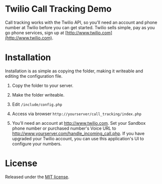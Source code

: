 Twilio Call Tracking Demo
========================

Call tracking works with the Twilio API, so you'll need an account and phone 
number at Twilio before you can get started. Twilio sells simple, pay as you 
go phone services, sign up at [http://www.twilio.com](http://www.twilio.com).

Installation
============

Installation is as simple as copying the folder, making it 
writeable and editing the configuration file.

1. Copy the folder to your server.

2. Make the folder writeable.

3. Edit `/include/config.php`

4. Access via browser `http://yourserver/call_tracking/index.php`

5. You'll need an account at http://www.twilio.com.  Set your Sandbox phone number or purchased number's Voice URL to http://www.yourserver.com/handle_incoming_call.php.  If you have upgraded your Twilio account, you can use this application's UI to configure your numbers. 


License
=======

Released under the [MIT license](http://www.opensource.org/licenses/mit-license.php).

